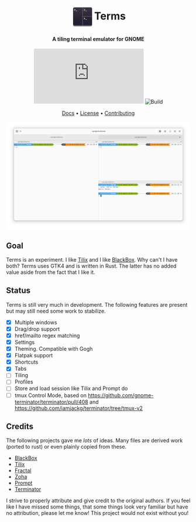 <div align="center">
  <h1><img src="./data/resources/icons/io.github.vhdirk.Terms.svg" height="64" style="vertical-align: middle" />Terms</h1>

  <h4>A tiling terminal emulator for GNOME</h4>
  <p>

  ![Matrix](https://img.shields.io/matrix/terms%3Amatrix.org)
  ![Build](https://github.com/vhdirk/terms/actions/workflows/ci.yml/badge.svg)

  <!-- <a href="#features">Features</a> •
  <a href="#install">Install</a> •
  <a href="#gallery">Gallery</a> •
  <a href="./CHANGELOG.md">Changelog</a> -->

  <a href="https://vhdirk.github.io/terms/">Docs</a> •
  <a href="./LICENSE">License</a> •
  <a href="./CONTRIBUTING.md">Contributing</a>
  </p>

</div>

<div align="center">

![Main window](docs/img/main_window.png "Main window")
</div>

## Goal

Terms is an experiment. I like [Tilix][Tilix] and I like [BlackBox]. Why can't I have both?
Terms uses GTK4 and is written in Rust. The latter has no added value aside from the fact that I like it.

## Status

Terms is still very much in development. The following features are present but may still need some work to stabilize.

- [x] Multiple windows
- [x] Drag/drop support
- [x] href/mailto regex matching
- [x] Settings
- [x] Theming. Compatible with Gogh
- [x] Flatpak support
- [x] Shortcuts
- [x] Tabs
- [ ] Tiling
- [ ] Profiles
- [ ] Store and load session like Tilix and Prompt do
- [ ] tmux Control Mode, based on <https://github.com/gnome-terminator/terminator/pull/408> and <https://github.com/iamjackg/terminator/tree/tmux-v2>

## Credits

The following projects gave me _lots_ of ideas.
Many files are derived work (ported to rust) or even plainly copied from these.

- [BlackBox]
- [Tilix]
- [Fractal]
- [Zoha]
- [Prompt]
- [Terminator]

I strive to properly attribute and give credit to the original authors. If you feel like
I have missed some things, that some things look very familiar but have no attribution,
please let me know! This project would not exist without you!

[BlackBox]: https://gitlab.gnome.org/raggesilver/blackbox
[Tilix]: https://github.com/gnunn1/tilix
[Fractal]: https://gitlab.gnome.org/World/fractal
[Zoha]: https://github.com/hkoosha/zoha4
[Prompt]: https://gitlab.gnome.org/chergert/prompt
[Terminator]: https://github.com/gnome-terminator/terminator
